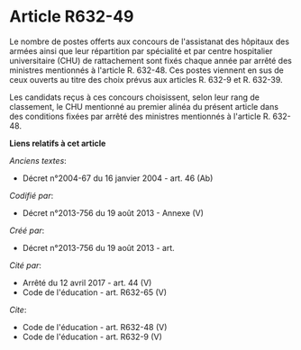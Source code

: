 # Article R632-49

Le nombre de postes offerts aux concours de l'assistanat des hôpitaux des armées ainsi que leur répartition par spécialité et
par centre hospitalier universitaire (CHU) de rattachement sont fixés chaque année par arrêté des ministres mentionnés à
l'article R. 632-48. Ces postes viennent en sus de ceux ouverts au titre des choix prévus aux articles R. 632-9 et R.
632-39. 

Les candidats reçus à ces concours choisissent, selon leur rang de classement, le CHU mentionné au premier alinéa du présent
article dans des conditions fixées par arrêté des ministres mentionnés à l'article R. 632-48.

**Liens relatifs à cet article**

_Anciens textes_:

  - Décret n°2004-67 du 16 janvier 2004 - art. 46 (Ab)

_Codifié par_:

  - Décret n°2013-756 du 19 août 2013 -  Annexe (V)

_Créé par_:

  - Décret n°2013-756 du 19 août 2013 - art.

_Cité par_:

  - Arrêté du 12 avril 2017 - art. 44 (V)
  - Code de l'éducation - art. R632-65 (V)

_Cite_:

  - Code de l'éducation - art. R632-48 (V)
  - Code de l'éducation - art. R632-9 (V)
